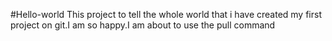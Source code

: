 #Hello-world
This project to tell the whole world that i have created my first project on
git.I am so happy.I am about to use the pull command
